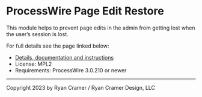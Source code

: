 # ProcessWire Page Edit Restore

This module helps to prevent page edits in the admin from getting lost when the 
user’s session is lost. 

For full details see the page linked below: 

- [Details, documentation and instructions](https://processwire.com/blog/posts/page-edit-restore-module/)
- License: MPL2
- Requirements: ProcessWire 3.0.210 or newer
 
---
Copyright 2023 by Ryan Cramer / Ryan Cramer Design, LLC
